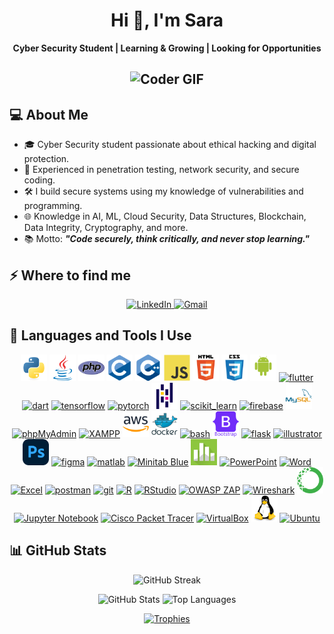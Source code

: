 <h1 align="center">Hi 👋, I'm Sara</h1>
<p align="center"><b>Cyber Security Student | Learning & Growing | Looking for Opportunities</b></p>
<h2 align="center">
  <img src="https://media3.giphy.com/media/v1.Y2lkPTc5MGI3NjExb2M3N2NwYThxenloOW12eHQ5bHRsZGtsaXBlbnNybmd6cXIzNXU1MiZlcD12MV9pbnRlcm5hbF9naWZfYnlfaWQmY3Q9Zw/L1R1tvI9svkIWwpVYr/giphy.gif" alt="Coder GIF" width="500">
</h2>
<h2>💻 About Me</h2>
<ul>
  <li>🎓 Cyber Security student passionate about ethical hacking and digital protection.</li>
  <li>🔐 Experienced in penetration testing, network security, and secure coding.</li>
  <li>🛠️ I build secure systems using my knowledge of vulnerabilities and programming.</li>
  <li>🌐 Knowledge in AI, ML, Cloud Security, Data Structures, Blockchain, Data Integrity, Cryptography, and more.</li>
  <li>📚 Motto: <b><em>"Code securely, think critically, and never stop learning."</em></b></li>
</ul>

<h2>⚡ Where to find me</h2>
<p align="center">
  <a href="https://www.linkedin.com/in/saranabil/" target="_blank">
    <img src="https://img.shields.io/badge/linkedin-%230077B5?style=for-the-badge&logo=linkedin&logoColor=white" alt="LinkedIn" />
  </a>
  <a href="https://mail.google.com/mail/?view=cm&fs=1&to=sara.nabil77777@gmail.com" target="_blank">
    <img src="https://img.shields.io/badge/Gmail-D14836?style=for-the-badge&logo=gmail&logoColor=white" alt="Gmail" />
  </a>
</p>

<h2>🚀 Languages and Tools I Use</h2>
<p align="center">
  <a target="_blank" href="https://www.python.org/"><img src="https://raw.githubusercontent.com/devicons/devicon/master/icons/python/python-original.svg" alt="python" width="42" height="42" /></a>
  <a target="_blank" href="https://www.java.com/"><img src="https://raw.githubusercontent.com/devicons/devicon/master/icons/java/java-original.svg" alt="java" width="42" height="42" /></a>
  <a target="_blank" href="https://www.php.net/"><img src="https://raw.githubusercontent.com/devicons/devicon/master/icons/php/php-original.svg" alt="php" width="42" height="42" /></a>
  <a target="_blank" href="https://en.wikipedia.org/wiki/C_(programming_language)"><img src="https://raw.githubusercontent.com/devicons/devicon/master/icons/c/c-original.svg" alt="c" width="42" height="42" /></a>
  <a target="_blank" href="https://isocpp.org/"><img src="https://raw.githubusercontent.com/devicons/devicon/master/icons/cplusplus/cplusplus-original.svg" alt="cplusplus" width="42" height="42" /></a>
  <a target="_blank" href="https://developer.mozilla.org/en-US/docs/Web/JavaScript"><img src="https://raw.githubusercontent.com/devicons/devicon/master/icons/javascript/javascript-original.svg" alt="javascript" width="42" height="42" /></a>
    <a target="_blank" href="https://developer.mozilla.org/en-US/docs/Web/HTML"><img src="https://raw.githubusercontent.com/devicons/devicon/master/icons/html5/html5-original-wordmark.svg" alt="html5" width="42" height="42" /></a>
  <a target="_blank" href="https://developer.mozilla.org/en-US/docs/Web/CSS"><img src="https://raw.githubusercontent.com/devicons/devicon/master/icons/css3/css3-original-wordmark.svg" alt="css3" width="42" height="42" /></a>
  <a target="_blank" href="https://developer.android.com/"><img src="https://raw.githubusercontent.com/devicons/devicon/master/icons/android/android-original-wordmark.svg" alt="android" width="42" height="42" /></a>
  <a target="_blank" href="https://flutter.dev/"><img src="https://www.vectorlogo.zone/logos/flutterio/flutterio-icon.svg" alt="flutter" width="42" height="42" /></a>
  <a target="_blank" href="https://dart.dev/"><img src="https://www.vectorlogo.zone/logos/dartlang/dartlang-icon.svg" alt="dart" width="42" height="42" /></a>
  <a target="_blank" href="https://www.tensorflow.org/"><img src="https://www.vectorlogo.zone/logos/tensorflow/tensorflow-icon.svg" alt="tensorflow" width="42" height="42" /></a>
  <a target="_blank" href="https://pytorch.org/"><img src="https://www.vectorlogo.zone/logos/pytorch/pytorch-icon.svg" alt="pytorch" width="42" height="42" /></a>
  <a target="_blank" href="https://pandas.pydata.org/"><img src="https://raw.githubusercontent.com/devicons/devicon/master/icons/pandas/pandas-original.svg" alt="pandas" width="42" height="42" /></a>
  <a target="_blank" href="https://scikit-learn.org/"><img src="https://upload.wikimedia.org/wikipedia/commons/0/05/Scikit_learn_logo_small.svg" alt="scikit_learn" width="42" height="42" /></a>
  <a target="_blank" href="https://firebase.google.com/"><img src="https://www.vectorlogo.zone/logos/firebase/firebase-ar21.svg" alt="firebase" width="42" height="42" /></a>
  <a target="_blank" href="https://www.mysql.com/"><img src="https://raw.githubusercontent.com/devicons/devicon/master/icons/mysql/mysql-original-wordmark.svg" alt="mysql" width="42" height="42" /></a>
  <a href="https://www.phpmyadmin.net/" target="_blank">
  <img src="https://www.vectorlogo.zone/logos/phpmyadmin/phpmyadmin-ar21.svg" alt="phpMyAdmin" width="42" height="42" /></a>
   <a target="_blank" href="https://www.apachefriends.org/index.html">
    <img src="https://upload.wikimedia.org/wikipedia/en/7/78/XAMPP_logo.svg" alt="XAMPP" width="42" height="42" /></a>
  <a target="_blank" href="https://aws.amazon.com/"><img src="https://raw.githubusercontent.com/devicons/devicon/master/icons/amazonwebservices/amazonwebservices-original-wordmark.svg" alt="aws" width="42" height="42" /></a>
  <a target="_blank" href="https://www.docker.com/"><img src="https://raw.githubusercontent.com/devicons/devicon/master/icons/docker/docker-original-wordmark.svg" alt="docker" width="42" height="42" /></a>
  <a target="_blank" href="https://www.gnu.org/software/bash/"><img src="https://www.vectorlogo.zone/logos/gnu_bash/gnu_bash-icon.svg" alt="bash" width="42" height="42" /></a>
  <a target="_blank" href="https://getbootstrap.com/"><img src="https://raw.githubusercontent.com/devicons/devicon/master/icons/bootstrap/bootstrap-plain-wordmark.svg" alt="bootstrap" width="42" height="42" /></a>
  <a target="_blank" href="https://flask.palletsprojects.com/"><img src="https://www.vectorlogo.zone/logos/palletsprojects_flask/palletsprojects_flask-ar21.svg" alt="flask" width="42" height="42" /></a>
  <a target="_blank" href="https://www.adobe.com/products/illustrator.html"><img src="https://www.vectorlogo.zone/logos/adobe_illustrator/adobe_illustrator-icon.svg" alt="illustrator" width="42" height="42" /></a>
  <a target="_blank" href="https://www.adobe.com/products/photoshop.html"><img src="https://github.com/tandpfun/skill-icons/blob/main/icons/Photoshop.svg" alt="photoshop" width="42" height="42" /></a>
  <a target="_blank" href="https://figma.com/"><img src="https://www.vectorlogo.zone/logos/figma/figma-icon.svg" alt="figma" width="42" height="42" /></a>
  <a target="_blank" href="https://www.mathworks.com/products/matlab.html"><img src="https://upload.wikimedia.org/wikipedia/commons/2/21/Matlab_Logo.png" alt="matlab" width="42" height="42" /></a>
   <a target="_blank" href="https://www.vectorlogo.zone/logos/minitab/minitab-icon.svg">
      <img src="https://github.com/detain/svg-logos/blob/master/svg/m/minitab.svg" alt="Minitab Blue" width="42" height="42" /></a>
  <a target="_blank" href="https://www.vectorlogo.zone/logos/minitab/minitab-green-icon.svg">
      <img src="https://github.com/devicons/devicon/blob/master/icons/minitab/minitab-original.svg" alt="Minitab Green" width="42" height="42" /></a>
  <a href="https://www.microsoft.com/en-us/microsoft-365/powerpoint" target="_blank">
  <img src="https://github.com/detain/svg-logos/blob/master/svg/p/powerpoint-2.svg" alt="PowerPoint" width="42" height="42" /></a>
<a href="https://www.microsoft.com/en-us/microsoft-365/word" target="_blank">
  <img src="https://github.com/detain/svg-logos/blob/master/svg/w/word-1.svg" alt="Word" width="42" height="42" /></a>
<a href="https://www.microsoft.com/en-us/microsoft-365/excel" target="_blank">
  <img src="https://github.com/detain/svg-logos/blob/master/svg/e/excel-4.svg" alt="Excel" width="42" height="42" /></a>
  <a target="_blank" href="https://www.postman.com/"><img src="https://www.vectorlogo.zone/logos/getpostman/getpostman-icon.svg" alt="postman" width="42" height="42" /></a>
  <a target="_blank" href="https://git-scm.com/"><img src="https://www.vectorlogo.zone/logos/git-scm/git-scm-icon.svg" alt="git" width="42" height="42" /></a>
  <a target="_blank" href="https://www.r-project.org/">
    <img src="https://www.vectorlogo.zone/logos/r-project/r-project-icon.svg" alt="R" width="42" height="42" /></a>
  <a target="_blank" href="https://posit.co/download/rstudio-desktop/">
    <img src="https://upload.wikimedia.org/wikipedia/commons/d/d0/RStudio_logo_flat.svg" alt="RStudio" width="42" height="42" /></a>
   <a target="_blank" href="https://www.zaproxy.org/">
    <img src="https://upload.wikimedia.org/wikipedia/commons/3/31/OWASP_ZAP_logo.svg" alt="OWASP ZAP" width="42" height="42" /></a>
  <a target="_blank" href="https://www.wireshark.org/">
    <img src="https://www.vectorlogo.zone/logos/wireshark/wireshark-ar21.svg" alt="Wireshark" width="42" height="42" /></a>
 <a target="_blank" href="https://www.vectorlogo.zone/logos/anaconda/anaconda-icon.svg">
      <img src="https://github.com/devicons/devicon/blob/master/icons/anaconda/anaconda-original.svg" alt="Anaconda" width="42" height="42" /></a>
  <a href="https://jupyter.org/" target="_blank">
  <img src="https://upload.wikimedia.org/wikipedia/commons/3/38/Jupyter_logo.svg" alt="Jupyter Notebook" width="42" height="42" /></a>
  <a target="_blank" href="https://www.netacad.com/courses/packet-tracer">
    <img src="https://www.vectorlogo.zone/logos/cisco/cisco-ar21.svg" alt="Cisco Packet Tracer" width="42" height="42" /></a>
  <a target="_blank" href="https://www.virtualbox.org/">
    <img src="https://www.vectorlogo.zone/logos/virtualbox/virtualbox-icon.svg" alt="VirtualBox" width="42" height="42" /></a>
    <a target="_blank" href="https://www.linux.org/"><img src="https://raw.githubusercontent.com/devicons/devicon/master/icons/linux/linux-original.svg" alt="linux" width="42" height="42" /></a>
  <a target="_blank" href="https://ubuntu.com/">
    <img src="https://assets.ubuntu.com/v1/29985a98-ubuntu-logo32.png" alt="Ubuntu" width="42" height="42" /></a>
</p>
<h2>📊 GitHub Stats</h2>
<p align="center">
  <img src="https://github-readme-streak-stats.herokuapp.com/?user=SaraTahawy" alt="GitHub Streak" />
</p>
<p align="center">
  <img src="https://github-readme-stats.vercel.app/api?username=SaraTahawy&show_icons=true&locale=en" alt="GitHub Stats" />
  <img src="https://github-readme-stats.vercel.app/api/top-langs?username=SaraTahawy&show_icons=true&locale=en&layout=compact" alt="Top Languages" />
</p>
<p align="center">
  <a href="https://github.com/ryo-ma/github-profile-trophy" target="_blank">
    <img src="https://github-profile-trophy.vercel.app/?username=SaraTahawy" alt="Trophies" />
  </a>
</p>

     


